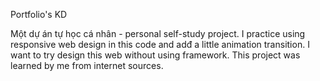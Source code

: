 Portfolio's KD

Một dự án tự học cá nhân - personal self-study project.
I practice using responsive web design in this code and adđ a little animation transition.
I want to try design this web without using framework. This project was learned by me from internet sources.

